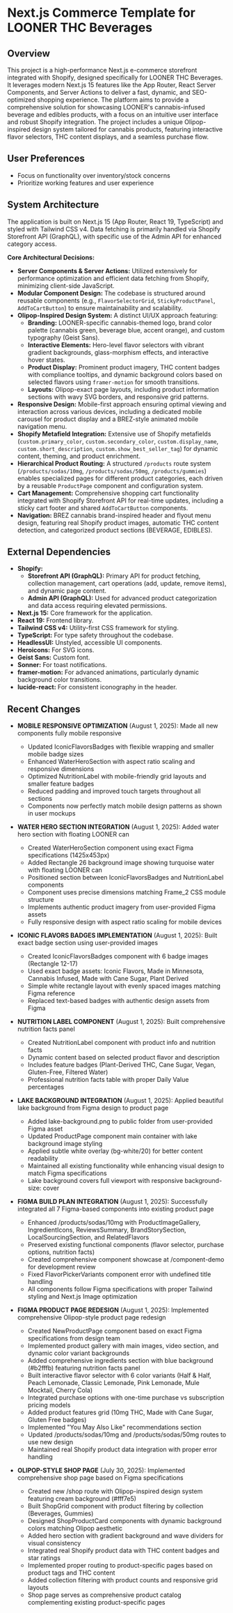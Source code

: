 # Next.js Commerce Template for LOONER THC Beverages

## Overview
This project is a high-performance Next.js e-commerce storefront integrated with Shopify, designed specifically for LOONER THC Beverages. It leverages modern Next.js 15 features like the App Router, React Server Components, and Server Actions to deliver a fast, dynamic, and SEO-optimized shopping experience. The platform aims to provide a comprehensive solution for showcasing LOONER's cannabis-infused beverage and edibles products, with a focus on an intuitive user interface and robust Shopify integration. The project includes a unique Olipop-inspired design system tailored for cannabis products, featuring interactive flavor selectors, THC content displays, and a seamless purchase flow.

## User Preferences
- Focus on functionality over inventory/stock concerns
- Prioritize working features and user experience

## System Architecture
The application is built on Next.js 15 (App Router, React 19, TypeScript) and styled with Tailwind CSS v4. Data fetching is primarily handled via Shopify Storefront API (GraphQL), with specific use of the Admin API for enhanced category access.

**Core Architectural Decisions:**
- **Server Components & Server Actions:** Utilized extensively for performance optimization and efficient data fetching from Shopify, minimizing client-side JavaScript.
- **Modular Component Design:** The codebase is structured around reusable components (e.g., `FlavorSelectorGrid`, `StickyProductPanel`, `AddToCartButton`) to ensure maintainability and scalability.
- **Olipop-Inspired Design System:** A distinct UI/UX approach featuring:
    - **Branding:** LOONER-specific cannabis-themed logo, brand color palette (cannabis green, beverage blue, accent orange), and custom typography (Geist Sans).
    - **Interactive Elements:** Hero-level flavor selectors with vibrant gradient backgrounds, glass-morphism effects, and interactive hover states.
    - **Product Display:** Prominent product imagery, THC content badges with compliance tooltips, and dynamic background colors based on selected flavors using `framer-motion` for smooth transitions.
    - **Layouts:** Olipop-exact page layouts, including product information sections with wavy SVG borders, and responsive grid patterns.
- **Responsive Design:** Mobile-first approach ensuring optimal viewing and interaction across various devices, including a dedicated mobile carousel for product display and a BREZ-style animated mobile navigation menu.
- **Shopify Metafield Integration:** Extensive use of Shopify metafields (`custom.primary_color`, `custom.secondary_color`, `custom.display_name`, `custom.short_description`, `custom.show_best_seller_tag`) for dynamic content, theming, and product enrichment.
- **Hierarchical Product Routing:** A structured `/products` route system (`/products/sodas/10mg`, `/products/sodas/50mg`, `/products/gummies`) enables specialized pages for different product categories, each driven by a reusable `ProductPage` component and configuration system.
- **Cart Management:** Comprehensive shopping cart functionality integrated with Shopify Storefront API for real-time updates, including a sticky cart footer and shared `AddToCartButton` components.
- **Navigation:** BREZ cannabis brand-inspired header and flyout menu design, featuring real Shopify product images, automatic THC content detection, and categorized product sections (BEVERAGE, EDIBLES).

## External Dependencies
- **Shopify:**
    - **Storefront API (GraphQL):** Primary API for product fetching, collection management, cart operations (add, update, remove items), and dynamic page content.
    - **Admin API (GraphQL):** Used for advanced product categorization and data access requiring elevated permissions.
- **Next.js 15:** Core framework for the application.
- **React 19:** Frontend library.
- **Tailwind CSS v4:** Utility-first CSS framework for styling.
- **TypeScript:** For type safety throughout the codebase.
- **HeadlessUI:** Unstyled, accessible UI components.
- **Heroicons:** For SVG icons.
- **Geist Sans:** Custom font.
- **Sonner:** For toast notifications.
- **framer-motion:** For advanced animations, particularly dynamic background color transitions.
- **lucide-react:** For consistent iconography in the header.

## Recent Changes

- **MOBILE RESPONSIVE OPTIMIZATION** (August 1, 2025): Made all new components fully mobile responsive
  - Updated IconicFlavorsBadges with flexible wrapping and smaller mobile badge sizes
  - Enhanced WaterHeroSection with aspect ratio scaling and responsive dimensions
  - Optimized NutritionLabel with mobile-friendly grid layouts and smaller feature badges
  - Reduced padding and improved touch targets throughout all sections
  - Components now perfectly match mobile design patterns as shown in user mockups

- **WATER HERO SECTION INTEGRATION** (August 1, 2025): Added water hero section with floating LOONER can
  - Created WaterHeroSection component using exact Figma specifications (1425x453px)
  - Added Rectangle 26 background image showing turquoise water with floating LOONER can
  - Positioned section between IconicFlavorsBadges and NutritionLabel components
  - Component uses precise dimensions matching Frame_2 CSS module structure
  - Implements authentic product imagery from user-provided Figma assets
  - Fully responsive design with aspect ratio scaling for mobile devices

- **ICONIC FLAVORS BADGES IMPLEMENTATION** (August 1, 2025): Built exact badge section using user-provided images
  - Created IconicFlavorsBadges component with 6 badge images (Rectangle 12-17)
  - Used exact badge assets: Iconic Flavors, Made in Minnesota, Cannabis Infused, Made with Cane Sugar, Plant Derived
  - Simple white rectangle layout with evenly spaced images matching Figma reference
  - Replaced text-based badges with authentic design assets from Figma

- **NUTRITION LABEL COMPONENT** (August 1, 2025): Built comprehensive nutrition facts panel
  - Created NutritionLabel component with product info and nutrition facts
  - Dynamic content based on selected product flavor and description
  - Includes feature badges (Plant-Derived THC, Cane Sugar, Vegan, Gluten-Free, Filtered Water)
  - Professional nutrition facts table with proper Daily Value percentages

- **LAKE BACKGROUND INTEGRATION** (August 1, 2025): Applied beautiful lake background from Figma design to product page
  - Added lake-background.png to public folder from user-provided Figma asset
  - Updated ProductPage component main container with lake background image styling
  - Applied subtle white overlay (bg-white/20) for better content readability
  - Maintained all existing functionality while enhancing visual design to match Figma specifications
  - Lake background covers full viewport with responsive background-size: cover

- **FIGMA BUILD PLAN INTEGRATION** (August 1, 2025): Successfully integrated all 7 Figma-based components into existing product page
  - Enhanced /products/sodas/10mg with ProductImageGallery, IngredientIcons, ReviewsSummary, BrandStorySection, LocalSourcingSection, and RelatedFlavors
  - Preserved existing functional components (flavor selector, purchase options, nutrition facts)
  - Created comprehensive component showcase at /component-demo for development review
  - Fixed FlavorPickerVariants component error with undefined title handling
  - All components follow Figma specifications with proper Tailwind styling and Next.js Image optimization

- **FIGMA PRODUCT PAGE REDESIGN** (August 1, 2025): Implemented comprehensive Olipop-style product page redesign
  - Created NewProductPage component based on exact Figma specifications from design team
  - Implemented product gallery with main images, video section, and dynamic color variant backgrounds
  - Added comprehensive ingredients section with blue background (#b2fffb) featuring nutrition facts panel
  - Built interactive flavor selector with 6 color variants (Half & Half, Peach Lemonade, Classic Lemonade, Pink Lemonade, Mule Mocktail, Cherry Cola)
  - Integrated purchase options with one-time purchase vs subscription pricing models
  - Added product features grid (10mg THC, Made with Cane Sugar, Gluten Free badges)
  - Implemented "You May Also Like" recommendations section
  - Updated /products/sodas/10mg and /products/sodas/50mg routes to use new design
  - Maintained real Shopify product data integration with proper error handling

- **OLIPOP-STYLE SHOP PAGE** (July 30, 2025): Implemented comprehensive shop page based on Figma specifications
  - Created new /shop route with Olipop-inspired design system featuring cream background (#fff7e5)
  - Built ShopGrid component with product filtering by collection (Beverages, Gummies)  
  - Designed ShopProductCard components with dynamic background colors matching Olipop aesthetic
  - Added hero section with gradient background and wave dividers for visual consistency
  - Integrated real Shopify product data with THC content badges and star ratings
  - Implemented proper routing to product-specific pages based on product tags and THC content
  - Added collection filtering with product counts and responsive grid layouts
  - Shop page serves as comprehensive product catalog complementing existing product-specific pages